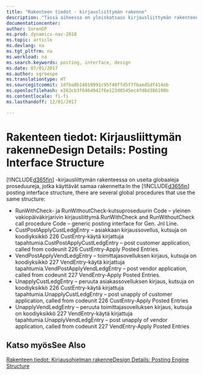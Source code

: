 ```yaml
---
title: "Rakenteen tiedot - kirjausliittymän rakenne"
description: "Tässä aiheessa on yleiskatsaus kirjausliittymän rakenteen yleisistä toimintaohjeista."
documentationcenter: 
author: SorenGP
ms.prod: dynamics-nav-2018
ms.topic: article
ms.devlang: na
ms.tgt_pltfrm: na
ms.workload: na
ms.search.keywords: posting, interface, design
ms.date: 07/01/2017
ms.author: sgroespe
ms.translationtype: HT
ms.sourcegitcommit: 1dfba8b14019991c95f40ffd5f7fbaed5df414eb
ms.openlocfilehash: e262cb3f6464942f6e123d8545ec4fd8d386190b
ms.contentlocale: fi-fi
ms.lasthandoff: 12/01/2017

---
```

# <a name="design-details-posting-interface-structure"></a><span data-ttu-id="dfed2-103">Rakenteen tiedot: Kirjausliittymän rakenne</span><span class="sxs-lookup"><span data-stu-id="dfed2-103">Design Details: Posting Interface Structure</span></span>
<span data-ttu-id="dfed2-104">[!INCLUDE[d365fin](includes/d365fin_md.md)] -kirjausliittymän rakenteessa on useita globaaleja proseduureja, jotka käyttävät samaa rakennetta:</span><span class="sxs-lookup"><span data-stu-id="dfed2-104">In the [!INCLUDE[d365fin](includes/d365fin_md.md)] posting interface structure, there are several global procedures that use the same structure:</span></span>  
  
* <span data-ttu-id="dfed2-105">RunWithCheck- ja RunWithoutCheck-kutsuproseduurin Code – yleinen vakiopäiväkirjarivin kirjausliittymä.</span><span class="sxs-lookup"><span data-stu-id="dfed2-105">RunWithCheck and RunWithoutCheck call procedure Code – generic posting interface for Gen. Jnl Line.</span></span>  
* <span data-ttu-id="dfed2-106">CustPostApplyCustLedgEntry – asiakkaan kirjaussovellus, kutsuja on koodiyksikkö 226 CustEntry-käytä kirjattuja tapahtumia.</span><span class="sxs-lookup"><span data-stu-id="dfed2-106">CustPostApplyCustLedgEntry – post customer application, called from codeunit 226 CustEntry-Apply Posted Entries.</span></span>  
* <span data-ttu-id="dfed2-107">VendPostApplyVendLedgEntry – toimittajasovelluksen kirjaus, kutsuja on koodiyksikkö 227 VendEntry-käytä kirjattuja tapahtumia.</span><span class="sxs-lookup"><span data-stu-id="dfed2-107">VendPostApplyVendLedgEntry – post vendor application, called from codeunit 227 VendEntry-Apply Posted Entries.</span></span>  
* <span data-ttu-id="dfed2-108">UnapplyCustLedgEntry – peruuta asiakassovelluksen kirjaus, kutsuja on koodiyksikkö 226 CustEntry-käytä kirjattuja tapahtumia.</span><span class="sxs-lookup"><span data-stu-id="dfed2-108">UnapplyCustLedgEntry – post unapply of customer application, called from codeunit 226 CustEntry-Apply Posted Entries</span></span>  
* <span data-ttu-id="dfed2-109">UnapplyVendLedgEntry – peruuta toimittajasovelluksen kirjaus, kutsuja on koodiyksikkö 227 VendEntry-käytä kirjattuja tapahtumia.</span><span class="sxs-lookup"><span data-stu-id="dfed2-109">UnapplyVendLedgEntry – post unapply of vendor application, called from codeunit 227 VendEntry-Apply Posted Entries</span></span>  
  
## <a name="see-also"></a><span data-ttu-id="dfed2-110">Katso myös</span><span class="sxs-lookup"><span data-stu-id="dfed2-110">See Also</span></span>  
[<span data-ttu-id="dfed2-111">Rakenteen tiedot: Kirjausohjelman rakenne</span><span class="sxs-lookup"><span data-stu-id="dfed2-111">Design Details: Posting Engine Structure</span></span>](design-details-posting-engine-structure.md)
